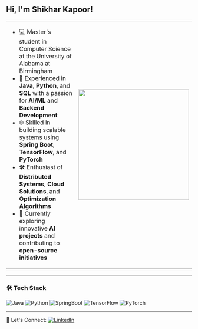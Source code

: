 ## Hi, I'm Shikhar Kapoor!  

<table>
  <tr>
    <td>
      <ul>
        <li>💻 Master's student in Computer Science at the University of Alabama at Birmingham</li>
        <li>🚀 Experienced in <b>Java</b>, <b>Python</b>, and <b>SQL</b> with a passion for <b>AI/ML</b> and <b>Backend Development</b></li>
        <li>🌐 Skilled in building scalable systems using <b>Spring Boot</b>, <b>TensorFlow</b>, and <b>PyTorch</b></li>
        <li>🛠️ Enthusiast of <b>Distributed Systems</b>, <b>Cloud Solutions</b>, and <b>Optimization Algorithms</b></li>
        <li>🎯 Currently exploring innovative <b>AI projects</b> and contributing to <b>open-source initiatives</b></li>
      </ul>
    </td>
    <td>
      <img src="https://camo.githubusercontent.com/a615ccee1fede08a3322b260a6c9b09fa7c9d76bb410469650b284ebebcaef57/68747470733a2f2f692e70696e696d672e636f6d2f6f726967696e616c732f65382f66342f35332f65386634353334363961336563393765636433353464663436356437333931332e676966" width="300"/>
    </td>
  </tr>
</table>

---

### 🛠 Tech Stack
![Java](https://img.shields.io/badge/Java-ED8B00?style=flat&logo=openjdk&logoColor=white)
![Python](https://img.shields.io/badge/Python-3776AB?style=flat&logo=python&logoColor=white)
![SpringBoot](https://img.shields.io/badge/SpringBoot-6DB33F?style=flat&logo=springboot&logoColor=white)
![TensorFlow](https://img.shields.io/badge/TensorFlow-FF6F00?style=flat&logo=tensorflow&logoColor=white)
![PyTorch](https://img.shields.io/badge/PyTorch-EE4C2C?style=flat&logo=pytorch&logoColor=white)

---

🔗 Let's Connect: [![LinkedIn](https://img.shields.io/badge/LinkedIn-Profile-blue?logo=linkedin)](https://www.linkedin.com/in/shikhar-kapoor-thankyou/)
